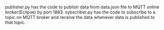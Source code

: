 publisher.py has the code to publish data from data.json file to MQTT online broker(Eclipse) by port 1883.
sybscriber.py has the code to subscribe to a topic on MQTT broker and receive the data whenever data is published to that topic.
